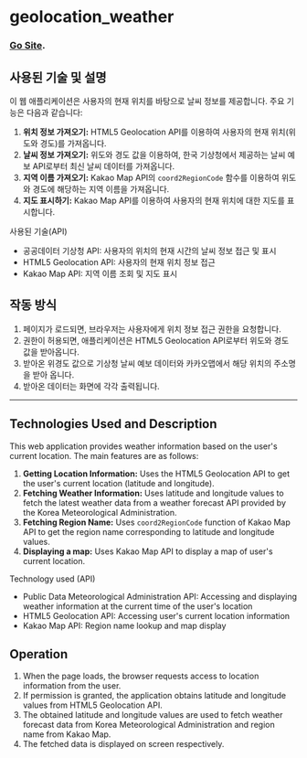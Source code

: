 # geolocation_weather

### [Go Site](http://main.lunaweb.dev/geolocation_weather).

## 사용된 기술 및 설명

이 웹 애플리케이션은 사용자의 현재 위치를 바탕으로 날씨 정보를 제공합니다. 주요 기능은 다음과 같습니다:

1. **위치 정보 가져오기:** HTML5 Geolocation API를 이용하여 사용자의 현재 위치(위도와 경도)를 가져옵니다.
2. **날씨 정보 가져오기:** 위도와 경도 값을 이용하여, 한국 기상청에서 제공하는 날씨 예보 API로부터 최신 날씨 데이터를 가져옵니다.
3. **지역 이름 가져오기:** Kakao Map API의 `coord2RegionCode` 함수를 이용하여 위도와 경도에 해당하는 지역 이름을 가져옵니다.
4. **지도 표시하기:** Kakao Map API를 이용하여 사용자의 현재 위치에 대한 지도를 표시합니다.

사용된 기술(API)
- 공공데이터 기상청 API: 사용자의 위치의 현재 시간의 날씨 정보 접근 및 표시 
- HTML5 Geolocation API: 사용자의 현재 위치 정보 접근
- Kakao Map API: 지역 이름 조회 및 지도 표시

## 작동 방식

1. 페이지가 로드되면, 브라우저는 사용자에게 위치 정보 접근 권한을 요청합니다.
2. 권한이 허용되면, 애플리케이션은 HTML5 Geolocation API로부터 위도와 경도 값을 받아옵니다.
3. 받아온 위경도 값으로 기상청 날씨 예보 데이터와 카카오맵에서 해당 위치의 주소명을 받아 옵니다.
4. 받아온 데이터는 화면에 각각 출력됩니다.

---

## Technologies Used and Description

This web application provides weather information based on the user's current location. The main features are as follows:

1. **Getting Location Information:** Uses the HTML5 Geolocation API to get the user's current location (latitude and longitude).
2. **Fetching Weather Information:** Uses latitude and longitude values to fetch the latest weather data from a weather forecast API provided by the Korea Meteorological Administration.
3. **Fetching Region Name:** Uses `coord2RegionCode` function of Kakao Map API to get the region name corresponding to latitude and longitude values.
4. **Displaying a map:** Uses Kakao Map API to display a map of user's current location.

Technology used (API)
- Public Data Meteorological Administration API: Accessing and displaying weather information at the current time of the user's location
- HTML5 Geolocation API: Accessing user's current location information
- Kakao Map API: Region name lookup and map display

## Operation

1. When the page loads, the browser requests access to location information from the user.
2. If permission is granted, the application obtains latitude and longitude values from HTML5 Geolocation API.
3. The obtained latitude and longitude values are used to fetch weather forecast data from Korea Meteorological Administration and region name from Kakao Map.
4. The fetched data is displayed on screen respectively.
